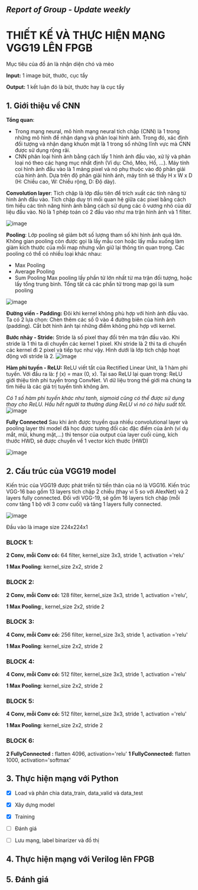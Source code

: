 ## *Report of Group - Update weekly*

# THIẾT KẾ VÀ THỰC HIỆN MẠNG VGG19 LÊN FPGB

Mục tiêu của đồ án là nhận diện chó và mèo

**Input:** 1 image bút, thước, cục tẩy

**Output:** 1 kết luận đó là bút, thước hay là cục tẩy

## 1. Giới thiệu về CNN
**Tổng quan**: 
- Trong mạng neural, mô hình mạng neural tích chập (CNN) là 1 trong những mô hình để nhận dạng và phân loại hình ảnh. Trong đó, xác định đối tượng và nhận dạng khuôn mặt là 1 trong số những lĩnh vực mà CNN được sử dụng rộng rãi.
- CNN phân loại hình ảnh bằng cách lấy 1 hình ảnh đầu vào, xử lý và phân loại nó theo các hạng mục nhất định (Ví dụ: Chó, Mèo, Hổ, ...). Máy tính coi hình ảnh đầu vào là 1 mảng pixel và nó phụ thuộc vào độ phân giải của hình ảnh. Dựa trên độ phân giải hình ảnh, máy tính sẽ thấy H x W x D (H: Chiều cao, W: Chiều rộng, D: Độ dày). 

**Convolution layer**: Tích chập là lớp đầu tiên để trích xuất các tính năng từ hình ảnh đầu vào. Tích chập duy trì mối quan hệ giữa các pixel bằng cách tìm hiểu các tính năng hình ảnh bằng cách sử dụng các ô vương nhỏ của dữ liệu đầu vào. Nó là 1 phép toán có 2 đầu vào như ma trận hình ảnh và 1 filter.

![image](https://user-images.githubusercontent.com/75322678/116119750-f5b78280-a6e8-11eb-8964-fedcebb447d0.png)

**Pooling**: Lớp pooling sẽ giảm bớt số lượng tham số khi hình ảnh quá lớn. Không gian pooling còn được gọi là lấy mẫu con hoặc lấy mẫu xuống làm giảm kích thước của mỗi map nhưng vẫn giữ lại thông tin quan trọng. Các pooling có thể có nhiều loại khác nhau:
- Max Pooling
- Average Pooling
- Sum Pooling
Max pooling lấy phần tử lớn nhất từ ma trận đối tượng, hoặc lấy tổng trung bình. Tổng tất cả các phần tử trong map gọi là sum pooling

![image](https://user-images.githubusercontent.com/75322678/116120555-da00ac00-a6e9-11eb-8a5c-4b9f2f5bccea.png)

**Đường viền - Padding:**
Đôi khi kernel không phù hợp với hình ảnh đầu vào. Ta có 2 lựa chọn:
Chèn thêm các số 0 vào 4 đường biên của hình ảnh (padding).
Cắt bớt hình ảnh tại những điểm không phù hợp với kernel.

**Bước nhảy - Stride:**
Stride là số pixel thay đổi trên ma trận đầu vào. Khi stride là 1 thì ta di chuyển các kernel 1 pixel. Khi stride là 2 thì ta di chuyển các kernel đi 2 pixel và tiếp tục như vậy. Hình dưới là lớp tích chập hoạt động với stride là 2.
![image](https://user-images.githubusercontent.com/75322678/116121084-74f98600-a6ea-11eb-82a4-b18e06e6dd9c.png)


**Hàm phi tuyến - ReLU:**
ReLU viết tắt của Rectified Linear Unit, là 1 hàm phi tuyến. Với đầu ra là: ƒ (x) = max (0, x).
Tại sao ReLU lại quan trọng: ReLU giới thiệu tính phi tuyến trong ConvNet. Vì dữ liệu trong thế giới mà chúng ta tìm hiểu là các giá trị tuyến tính không âm.

*Có 1 số hàm phi tuyến khác như tanh, sigmoid cũng có thể được sử dụng thay cho ReLU. Hầu hết người ta thường dùng ReLU vì nó có hiệu suất tốt.*
![image](https://user-images.githubusercontent.com/75322678/116121028-63b07980-a6ea-11eb-8447-efba54010a3f.png)

**Fully Connected** 
Sau khi ảnh được truyền qua nhiều convolutional layer và pooling layer thì model đã học được tương đối các đặc điểm của ảnh (ví dụ mắt, mũi, khung mặt,…) thì tensor của output của layer cuối cùng, kích thước HWD, sẽ được chuyển về 1 vector kích thước (HWD)

![image](https://user-images.githubusercontent.com/75322678/116124189-2ea62600-a6ee-11eb-9fc7-2a1197284e33.png)

## 2. Cấu trúc của VGG19 model
Kiến trúc của VGG19 được phát triển từ tiền thân của nó là VGG16. Kiến trúc VGG-16 bao gồm 13 layers tích chập 2 chiều (thay vì 5 so với AlexNet) và 2 layers fully connected. Đối với VGG-19, sẽ gồm 16 layers tích chập (mỗi conv tăng 1 bộ với 3 conv cuối) và tăng 1 layers fully connected.

![image](https://user-images.githubusercontent.com/75322678/116121319-b0945000-a6ea-11eb-88c2-6c1cca1473f9.png)

Đầu vào là image size 224x224x1

### BLOCK 1:
**2 Conv, mỗi Conv có:**
64 filter, kernel_size 3x3, stride 1, activation ='relu'

**1 Max Pooling**: kernel_size 2x2, stride 2

### BLOCK 2:
**2 Conv, mỗi Conv có:** 128 filter, kernel_size 3x3, stride 1, activation ='relu',

**1 Max Pooling**:, kernel_size 2x2, stride 2

### BLOCK 3:

**4 Conv, mỗi Conv có:** 256 filter, kernel_size 3x3, stride 1, activation ='relu'

**1 Max Pooling**: kernel_size 2x2, stride 2

### BLOCK 4:
**4 Conv, mỗi Conv có:** 512 filter, kernel_size 3x3, stride 1, activation ='relu'

**1 Max Pooling**: kernel_size 2x2, stride 2

### BLOCK 5:
**4 Conv, mỗi Conv có:** 512 filter, kernel_size 3x3, stride 1, activation ='relu'

**1 Max Pooling**: kernel_size 2x2, stride 2

### BLOCK 6:
**2 FullyConnected :** flatten 4096, activation='relu'
**1 FullyConnected:** flatten 1000, activation='softmax' 

## 3. Thực hiện mạng với Python

- [x] Load và phân chia data_train, data_valid và data_test

- [x] Xây dựng model

- [x] Training

- [ ] Đánh giá 

- [ ] Lưu mạng, label binarizer và đồ thị

## 4. Thực hiện mạng với Verilog lên FPGB

## 5. Đánh giá 
